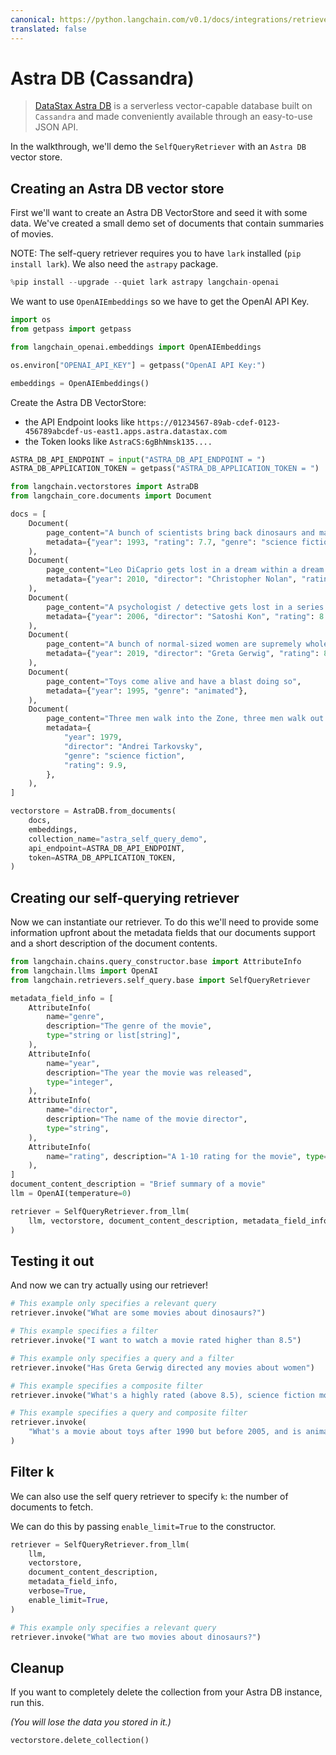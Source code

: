 ```yaml
---
canonical: https://python.langchain.com/v0.1/docs/integrations/retrievers/self_query/astradb
translated: false
---
```


# Astra DB (Cassandra)

>[DataStax Astra DB](https://docs.datastax.com/en/astra/home/astra.html) is a serverless vector-capable database built on `Cassandra` and made conveniently available through an easy-to-use JSON API.

In the walkthrough, we'll demo the `SelfQueryRetriever` with an `Astra DB` vector store.

## Creating an Astra DB vector store

First we'll want to create an Astra DB VectorStore and seed it with some data. We've created a small demo set of documents that contain summaries of movies.

NOTE: The self-query retriever requires you to have `lark` installed (`pip install lark`). We also need the `astrapy` package.

```python
%pip install --upgrade --quiet lark astrapy langchain-openai
```

We want to use `OpenAIEmbeddings` so we have to get the OpenAI API Key.

```python
import os
from getpass import getpass

from langchain_openai.embeddings import OpenAIEmbeddings

os.environ["OPENAI_API_KEY"] = getpass("OpenAI API Key:")

embeddings = OpenAIEmbeddings()
```

Create the Astra DB VectorStore:

- the API Endpoint looks like `https://01234567-89ab-cdef-0123-456789abcdef-us-east1.apps.astra.datastax.com`
- the Token looks like `AstraCS:6gBhNmsk135....`

```python
ASTRA_DB_API_ENDPOINT = input("ASTRA_DB_API_ENDPOINT = ")
ASTRA_DB_APPLICATION_TOKEN = getpass("ASTRA_DB_APPLICATION_TOKEN = ")
```

```python
from langchain.vectorstores import AstraDB
from langchain_core.documents import Document

docs = [
    Document(
        page_content="A bunch of scientists bring back dinosaurs and mayhem breaks loose",
        metadata={"year": 1993, "rating": 7.7, "genre": "science fiction"},
    ),
    Document(
        page_content="Leo DiCaprio gets lost in a dream within a dream within a dream within a ...",
        metadata={"year": 2010, "director": "Christopher Nolan", "rating": 8.2},
    ),
    Document(
        page_content="A psychologist / detective gets lost in a series of dreams within dreams within dreams and Inception reused the idea",
        metadata={"year": 2006, "director": "Satoshi Kon", "rating": 8.6},
    ),
    Document(
        page_content="A bunch of normal-sized women are supremely wholesome and some men pine after them",
        metadata={"year": 2019, "director": "Greta Gerwig", "rating": 8.3},
    ),
    Document(
        page_content="Toys come alive and have a blast doing so",
        metadata={"year": 1995, "genre": "animated"},
    ),
    Document(
        page_content="Three men walk into the Zone, three men walk out of the Zone",
        metadata={
            "year": 1979,
            "director": "Andrei Tarkovsky",
            "genre": "science fiction",
            "rating": 9.9,
        },
    ),
]

vectorstore = AstraDB.from_documents(
    docs,
    embeddings,
    collection_name="astra_self_query_demo",
    api_endpoint=ASTRA_DB_API_ENDPOINT,
    token=ASTRA_DB_APPLICATION_TOKEN,
)
```

## Creating our self-querying retriever

Now we can instantiate our retriever. To do this we'll need to provide some information upfront about the metadata fields that our documents support and a short description of the document contents.

```python
from langchain.chains.query_constructor.base import AttributeInfo
from langchain.llms import OpenAI
from langchain.retrievers.self_query.base import SelfQueryRetriever

metadata_field_info = [
    AttributeInfo(
        name="genre",
        description="The genre of the movie",
        type="string or list[string]",
    ),
    AttributeInfo(
        name="year",
        description="The year the movie was released",
        type="integer",
    ),
    AttributeInfo(
        name="director",
        description="The name of the movie director",
        type="string",
    ),
    AttributeInfo(
        name="rating", description="A 1-10 rating for the movie", type="float"
    ),
]
document_content_description = "Brief summary of a movie"
llm = OpenAI(temperature=0)

retriever = SelfQueryRetriever.from_llm(
    llm, vectorstore, document_content_description, metadata_field_info, verbose=True
)
```

## Testing it out

And now we can try actually using our retriever!

```python
# This example only specifies a relevant query
retriever.invoke("What are some movies about dinosaurs?")
```

```python
# This example specifies a filter
retriever.invoke("I want to watch a movie rated higher than 8.5")
```

```python
# This example only specifies a query and a filter
retriever.invoke("Has Greta Gerwig directed any movies about women")
```

```python
# This example specifies a composite filter
retriever.invoke("What's a highly rated (above 8.5), science fiction movie ?")
```

```python
# This example specifies a query and composite filter
retriever.invoke(
    "What's a movie about toys after 1990 but before 2005, and is animated"
)
```

## Filter k

We can also use the self query retriever to specify `k`: the number of documents to fetch.

We can do this by passing `enable_limit=True` to the constructor.

```python
retriever = SelfQueryRetriever.from_llm(
    llm,
    vectorstore,
    document_content_description,
    metadata_field_info,
    verbose=True,
    enable_limit=True,
)
```

```python
# This example only specifies a relevant query
retriever.invoke("What are two movies about dinosaurs?")
```

## Cleanup

If you want to completely delete the collection from your Astra DB instance, run this.

_(You will lose the data you stored in it.)_

```python
vectorstore.delete_collection()
```